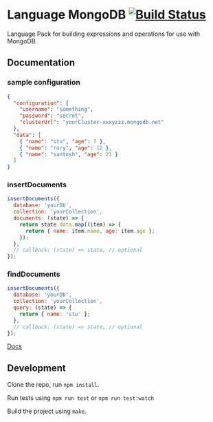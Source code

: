 # Language MongoDB [![Build Status](https://travis-ci.org/OpenFn/language-mongodb.svg?branch=master)](https://travis-ci.org/OpenFn/language-mongodb)

Language Pack for building expressions and operations for use with MongoDB.

## Documentation

### sample configuration

```json
{
  "configuration": {
    "username": "something",
    "password": "secret",
    "clusterUrl": "yourCluster-xxxyzzz.mongodb.net"
  },
  "data": [
    { "name": "stu", "age": 7 },
    { "name": "rory", "age": 12 },
    { "name": "santosh", "age": 21 }
  ]
}
```

### insertDocuments

```js
insertDocuments({
  database: 'yourDb',
  collection: 'yourCollection',
  documents: (state) => {
    return state.data.map((item) => {
      return { name: item.name, age: item.age };
    });
  },
  // callback: (state) => state, // optional
});
```

### findDocuments

```js
insertDocuments({
  database: 'yourDb',
  collection: 'yourCollection',
  query: (state) => {
    return { name: 'stu' };
  },
  // callback: (state) => state, // optional
});
```

[Docs](docs/index)

## Development

Clone the repo, run `npm install`.

Run tests using `npm run test` or `npm run test:watch`

Build the project using `make`.
